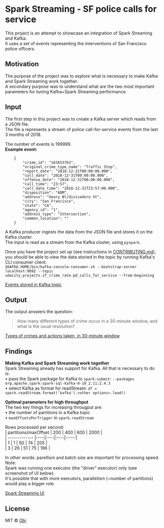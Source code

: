 
# Spark Streaming - SF police calls for service
This project is an attempt to showcase an integration of Spark Streaming and Kafka.  
It uses a set of events representing the interventions of San Francisco police officers.  

## Motivation
The purpose of the project was to explore what is necessary to make Kafka and Spark Streaming work together.  
A secondary purpose was to understand what are the two most important parameters for tuning Kafka+Spark Streaming performance.  
 
## Input 
The first step in this project was to create a Kafka server which reads from a JSON file.  
The file a represents a stream of police call-for-service events from the last 3 months of 2018.  

The number of events is 199999.  
**Example event:**  
```
    {
        "crime_id": "183653763",
        "original_crime_type_name": "Traffic Stop",
        "report_date": "2018-12-31T00:00:00.000",
        "call_date": "2018-12-31T00:00:00.000",
        "offense_date": "2018-12-31T00:00:00.000",
        "call_time": "23:57",
        "call_date_time": "2018-12-31T23:57:00.000",
        "disposition": "ADM",
        "address": "Geary Bl/divisadero St",
        "city": "San Francisco",
        "state": "CA",
        "agency_id": "1",
        "address_type": "Intersection",
        "common_location": ""
    }
```

A Kafka producer ingests the data from the JSON file and stores it on the Kafka cluster.  
The input is read as a stream from the Kafka cluster, using `pyspark`.

Once you have the project set up (see instructions in [CONTRIBUTING.md](./CONTRIBUTING.md)), you should be able to view the data storied in the topic by running Kafka's CLI consumer client:  
`$KAFKA_HOME/bin/kafka-console-consumer.sh --bootstrap-server localhost:9092 --topic udacity_projects.sf_crime_rate.pd_calls_for_service --from-beginning`  

[Events stored in Kafka topic](./readme_images/kafka_topic.png)  

## Output  

The output answers the question:  
> How many different types of crime occur in a 30-minute window, and what is the usual resolution?

[Types of crimes and actions taken, in 30-minute window](./readme_images/spark_output.png)


## Findings  
**Making Kafka and Spark Streaming work together**  
Spark Streaming already has support for Kafka. All that is necessary to do is:  
• pass the Spark package for Kafka to `spark-submit`: `--packages org.apache.spark:spark-sql-kafka-0-10_2.11:2.4.3`  
• select Kafka as format for readStream: `df = spark.readStream.format('kafka').<other options>.load()` 

**Optimal parameters for high throughput**  
The two key things for increasing througput are:  
• the number of partitions in a Kafka topic  
• `maxOffsetsPerTrigger` in `spark.readStream`  

Rows processed per second:  
| partitions/maxOffset        | 200 | 400 | 600 | 2000 |  
| -------------               |:---:|:---:|:---:|:----:|  
| 1                           | 1   | 50  | 74  | 205  |  
| 3                           | 26  | 51  | 75  | 196  |  

In other words: parellism and batch size are important for processing speed.  
Note:  
Spark was running one executor (the "driver" executor) only (see screenshot of UI below).  
It's possible that with more executors, parallelism (~number of partitions) would play a bigger role.  

[Spark Streaming UI](./readme_images/spark_ui.png)  

## License
MIT © [Obi]()
